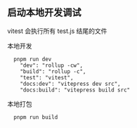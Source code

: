 ## 启动本地开发调试




vitest 会执行所有 test.js 结尾的文件

本地开发
```
  pnpm run dev 
    "dev": "rollup -cw",
    "build": "rollup -c",
    "test": "vitest",
    "docs:dev": "vitepress dev src",
    "docs:build": "vitepress build src"
```

本地打包
```
  pnpm run build
```